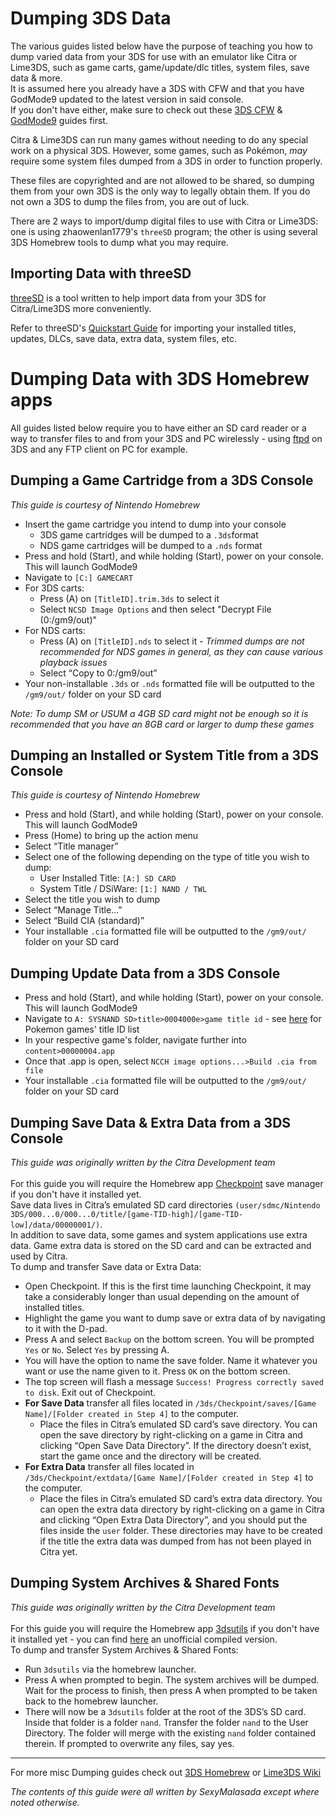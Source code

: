 # Dumping 3DS Data

The various guides listed below have the purpose of teaching you how to dump varied data from your 3DS for use with an emulator like Citra or Lime3DS, such as game carts, game/update/dlc titles, system files, save data & more.<br>
It is assumed here you already have a 3DS with CFW and that you have GodMode9 updated to the latest version in said console.<br>
If you don't have either, make sure to check out these [3DS CFW](https://3ds.hacks.guide/) & [GodMode9](https://3ds.hacks.guide/godmode9-usage) guides first.<br>

Citra & Lime3DS can run many games without needing to do any special work on a physical 3DS. However, some games, such as Pokémon, _may_ require some system files dumped from a 3DS in order to function properly.<br>

These files are copyrighted and are not allowed to be shared, so dumping them from your own 3DS is the only way to legally obtain them. If you do not own a 3DS to dump the files from, you are out of luck.<br>

There are 2 ways to import/dump digital files to use with Citra or Lime3DS: one is using zhaowenlan1779's `threeSD` program; the other is using several 3DS Homebrew tools to dump what you may require.

## Importing Data with threeSD

[threeSD](https://github.com/zhaowenlan1779/threeSD) is a tool written to help import data from your 3DS for Citra/Lime3DS more conveniently.

Refer to threeSD's [Quickstart Guide](https://github.com/zhaowenlan1779/threeSD/wiki/Quickstart-Guide) for importing your installed titles, updates, DLCs, save data, extra data, system files, etc. 

# Dumping Data with 3DS Homebrew apps

All guides listed below require you to have either an SD card reader or a way to transfer files to and from your 3DS and PC wirelessly - using [ftpd](https://github.com/mtheall/ftpd) on 3DS and any FTP client on PC for example.

## Dumping a Game Cartridge from a 3DS Console
_This guide is courtesy of Nintendo Homebrew_
- Insert the game cartridge you intend to dump into your console
  - 3DS game cartridges will be dumped to a `.3ds`format
  - NDS game cartridges will be dumped to a `.nds` format
- Press and hold (Start), and while holding (Start), power on your console. This will launch GodMode9
- Navigate to `[C:] GAMECART`
- For 3DS carts:
  - Press (A) on `[TitleID].trim.3ds` to select it
  - Select `NCSD Image Options` and then select "Decrypt File (0:/gm9/out)"
- For NDS carts:
  - Press (A) on `[TitleID].nds` to select it - _Trimmed dumps are not recommended for NDS games in general, as they can cause various playback issues_
  - Select “Copy to 0:/gm9/out”
- Your non-installable `.3ds` or `.nds` formatted file will be outputted to the `/gm9/out/` folder on your SD card

_Note: To dump SM or USUM a 4GB SD card might not be enough so it is recommended that you have an 8GB card or larger to dump these games_

## Dumping an Installed or System Title from a 3DS Console
_This guide is courtesy of Nintendo Homebrew_
- Press and hold (Start), and while holding (Start), power on your console. This will launch GodMode9
- Press (Home) to bring up the action menu
- Select “Title manager”
- Select one of the following depending on the type of title you wish to dump:
  - User Installed Title: `[A:] SD CARD`
  - System Title / DSiWare: `[1:] NAND / TWL`
- Select the title you wish to dump
- Select “Manage Title…”
- Select “Build CIA (standard)”
- Your installable `.cia` formatted file will be outputted to the `/gm9/out/` folder on your SD card

## Dumping Update Data from a 3DS Console
- Press and hold (Start), and while holding (Start), power on your console. This will launch GodMode9
- Navigate to `A: SYSNAND SD>title>0004000e>game title id` - see [here](https://github.com/Wi-Fi-Labs/Labs-Guides/blob/main/MISC/3DS/CitraSetup.md#final-setup) for Pokemon games' title ID list
- In your respective game's folder, navigate further into `content>00000004.app`
- Once that .app is open, select `NCCH image options...>Build .cia from file`
- Your installable `.cia` formatted file will be outputted to the `/gm9/out/` folder on your SD card

## Dumping Save Data & Extra Data from a 3DS Console
_This guide was originally written by the Citra Development team_<br><br>
For this guide you will require the Homebrew app [Checkpoint](https://github.com/BernardoGiordano/Checkpoint) save manager if you don't have it installed yet.<br>
Save data lives in Citra’s emulated SD card directories `(user/sdmc/Nintendo 3DS/000...0/000...0/title/[game-TID-high]/[game-TID-low]/data/00000001/)`.<br>
In addition to save data, some games and system applications use extra data. Game extra data is stored on the SD card and can be extracted and used by Citra.<br>
To dump and transfer Save data or Extra Data:
- Open Checkpoint. If this is the first time launching Checkpoint, it may take a considerably longer than usual depending on the amount of installed titles.
- Highlight the game you want to dump save or extra data of by navigating to it with the D-pad.
- Press A and select `Backup` on the bottom screen. You will be prompted `Yes` or `No`. Select `Yes` by pressing A.
- You will have the option to name the save folder. Name it whatever you want or use the name given to it. Press `OK` on the bottom screen.
- The top screen will flash a message `Success! Progress correctly saved to disk`. Exit out of Checkpoint.
- **For Save Data** transfer all files located in `/3ds/Checkpoint/saves/[Game Name]/[Folder created in Step 4]` to the computer.
  - Place the files in Citra’s emulated SD card’s save directory. You can open the save directory by right-clicking on a game in Citra and clicking “Open Save Data Directory”. If the directory doesn’t exist, start the game once and the directory will be created.
- **For Extra Data** transfer all files located in `/3ds/Checkpoint/extdata/[Game Name]/[Folder created in Step 4]` to the computer.
  - Place the files in Citra’s emulated SD card’s extra data directory. You can open the extra data directory by right-clicking on a game in Citra and clicking “Open Extra Data Directory”, and you should put the files inside the `user` folder. These directories may have to be created if the title the extra data was dumped from has not been played in Citra yet. 

## Dumping System Archives & Shared Fonts
_This guide was originally written by the Citra Development team_<br><br>
For this guide you will require the Homebrew app [3dsutils](https://github.com/ahmubashshir/3ds-utils) if you don't have it installed yet - you can find [here](https://cdn.discordapp.com/attachments/242442830486700045/357712552999911424/3dsutils-master-f73f28f.3dsx) an unofficial compiled version.<br>
To dump and transfer System Archives & Shared Fonts:
- Run `3dsutils` via the homebrew launcher.
- Press A when prompted to begin. The system archives will be dumped. Wait for the process to finish, then press A when prompted to be taken back to the homebrew launcher.
- There will now be a `3dsutils` folder at the root of the 3DS’s SD card. Inside that folder is a folder `nand`. Transfer the folder `nand` to the User Directory. The folder will merge with the existing `nand` folder contained therein. If prompted to overwrite any files, say yes.

***
For more misc Dumping guides check out [3DS Homebrew](https://3ds.hacks.guide/dumping-titles-and-game-cartridges) or [Lime3DS Wiki](https://lime3ds.github.io/pages/wiki.html)

_The contents of this guide were all written by SexyMalasada except where noted otherwise._
